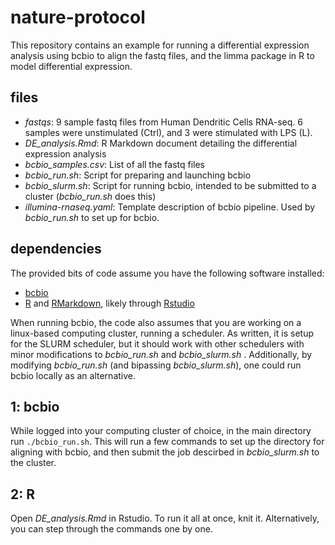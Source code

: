 # nature-protocol

This repository contains an example for running a differential expression analysis using bcbio to align the fastq files, and the limma package in R to model differential expression. 

## files
* _fastqs_: 9 sample fastq files from Human Dendritic Cells RNA-seq. 6 samples were unstimulated (Ctrl), and 3 were stimulated with LPS (L).
* _DE_analysis.Rmd_: R Markdown document detailing the differential expression analysis
* _bcbio_samples.csv_: List of all the fastq files
* _bcbio_run.sh_: Script for preparing and launching bcbio
* _bcbio_slurm.sh_: Script for running bcbio, intended to be submitted to a cluster (_bcbio_run.sh_ does this)
* _illumina-rnaseq.yaml_: Template description of bcbio pipeline. Used by _bcbio_run.sh_ to set up for bcbio.

## dependencies
The provided bits of code assume you have the following software installed: 
* [bcbio](https://github.com/bcbio/bcbio-nextgen)
* [R](https://www.r-project.org/) and [RMarkdown](https://rmarkdown.rstudio.com/), likely through [Rstudio](https://www.rstudio.com/)

When running bcbio, the code also assumes that you are working on a linux-based computing cluster, running a scheduler. As written, it is setup for the SLURM scheduler, but it should work with other schedulers with minor modifications to _bcbio_run.sh_ and _bcbio_slurm.sh_ . Additionally, by modifying _bcbio_run.sh_ (and bipassing _bcbio_slurm.sh_), one could run bcbio locally as an alternative.

## 1: bcbio
While logged into your computing cluster of choice, in the main directory run `./bcbio_run.sh`. This will run a few commands to set up the directory for aligning with bcbio, and then submit the job descirbed in _bcbio_slurm.sh_ to the cluster.

## 2: R
Open _DE_analysis.Rmd_ in Rstudio. To run it all at once, knit it. Alternatively, you can step through the commands one by one.
